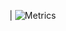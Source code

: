 
| ![Metrics](https://metrics.lecoq.io/okshihafiz?template=classic&isocalendar=1&languages=1&stargazers=1&lines=1&topics=1&stars=1&habits=1&repositories=1&calendar=1&achievements=1&gists=1&followup=1&starlists=1&discussions=1&activity=1&base=header%2C%20activity%2C%20community%2C%20repositories%2C%20metadata&base.indepth=true&base.hireable=true&repositories.batch=100&repositories.forks=true&repositories.affiliations=owner&isocalendar=true&isocalendar.duration=full-year&languages=true&languages.limit=8&languages.threshold=0%25&languages.other=true&languages.colors=github&languages.sections=most-used&languages.indepth=true&languages.analysis.timeout=15&languages.categories=markup%2C%20programming&languages.recent.categories=markup%2C%20programming&languages.recent.load=300&languages.recent.days=14&stargazers=true&stargazers.charts=true&stargazers.charts.type=classic&stargazers.worldmap=true&stargazers.worldmap.sample=0&lines=true&lines.sections=base&lines.repositories.limit=4&lines.history.limit=1&topics=true&topics.mode=starred&topics.sort=stars&topics.limit=15&stars=true&stars.limit=4&habits=true&habits.from=200&habits.days=14&habits.facts=true&habits.charts=true&habits.charts.type=classic&habits.trim=true&habits.languages.limit=8&habits.languages.threshold=0%25&followup=true&followup.sections=repositories&followup.indepth=true&followup.archived=true&repositories=true&repositories.pinned=0&repositories.starred=0&repositories.random=0&repositories.order=featured%2C%20pinned%2C%20starred%2C%20random&discussions=true&discussions.categories=true&discussions.categories.limit=1&achievements=true&achievements.threshold=C&achievements.secrets=true&achievements.display=compact&achievements.limit=0&activity=true&activity.limit=5&activity.load=300&activity.days=14&activity.visibility=all&activity.timestamps=true&activity.filter=all&gists=true&config.timezone=Asia%2FDhaka&config.octicon=true)

